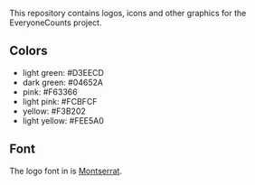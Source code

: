 
This repository contains logos, icons and other graphics for the EveryoneCounts project.

## Colors
- light green: #D3EECD
- dark green: #04652A
- pink: #F63366
- light pink: #FCBFCF
- yellow: #F3B202
- light yellow: #FEE5A0

## Font
The logo font in is [Montserrat](https://fonts.google.com/specimen/Montserrat).

